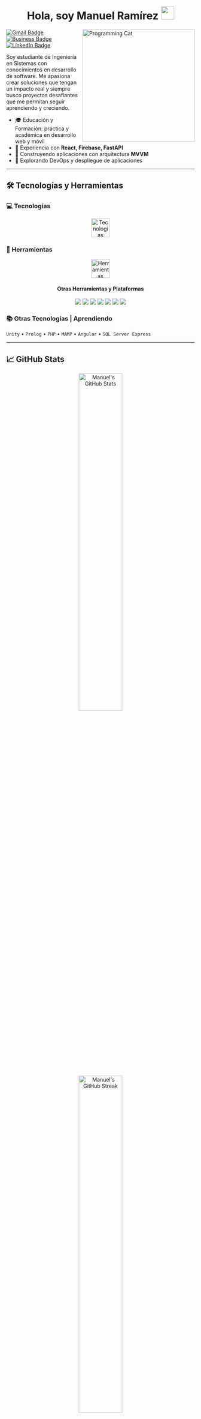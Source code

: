 
<h1 align="center"><b>Hola, soy Manuel Ramírez  </b><img src="https://media.giphy.com/media/hvRJCLFzcasrR4ia7z/giphy.gif" width="35"></h1>

<img align="right" width="300px" alt="Programming Cat" src="https://media.giphy.com/media/U5bW4gcW5JTlBQdrxV/giphy.gif" />

[![Gmail Badge](https://img.shields.io/badge/Gmail-EA4335.svg?style=for-the-badge&logo=Gmail&logoColor=white)](mailto:manuel.raamirez03@gmail.com)
[![Business Badge](https://img.shields.io/badge/Business-0078D4.svg?style=for-the-badge&logo=Microsoft&logoColor=white)](mailto:manuel.ramirez@compucloud.com.mx)
[![LinkedIn Badge](https://img.shields.io/badge/LinkedIn-0A66C2?style=for-the-badge&logo=linkedin&logoColor=white)](https://www.linkedin.com/in/manuelramírez-mich)

Soy estudiante de Ingeniería en Sistemas con conocimientos en desarrollo de software. Me apasiona crear soluciones que tengan un impacto real y siempre busco proyectos desafiantes que me permitan seguir aprendiendo y creciendo.

- 🎓 Educación y Formación: práctica y académica en desarrollo web y móvil 
- 🔧 Experiencia con **React, Firebase, FastAPI**  
- 📱 Construyendo aplicaciones con arquitectura **MVVM**  
- 🚀 Explorando DevOps y despliegue de aplicaciones  

---

## 🛠️ Tecnologías y Herramientas

### 💻 **Tecnologías**
<div align="center">
  <img src="https://skillicons.dev/icons?i=python,java,html,css,js,react,sqlite,firebase,mongodb,fastapi,swagger" height="50" alt="Tecnologías" />
</div>

### 🔧 **Herramientas**
<div align="center">
  <img src="https://skillicons.dev/icons?i=git,github,bootstrap,figma,mysql,windows,linux" height="50" alt="Herramientas" />
</div>

<h4 align="center">Otras Herramientas y Plataformas</h4>
<div align="center">
  <span>
    <img src="https://img.shields.io/badge/Notion-%23000000.svg?style=for-the-badge&logo=notion&logoColor=white">
    <img src="https://img.shields.io/badge/Obsidian-%23483699.svg?style=for-the-badge&logo=obsidian&logoColor=white">
    <img src="https://img.shields.io/badge/Azure_DevOps-0078D7?style=for-the-badge&logo=azure-devops&logoColor=white">
    <img src="https://img.shields.io/badge/Trello-0052CC?style=for-the-badge&logo=trello&logoColor=white">
    <img src="https://img.shields.io/badge/Microsoft_Office-D83B01?style=for-the-badge&logo=microsoft-office&logoColor=white">
    <img src="https://img.shields.io/badge/Planner-0078D4?style=for-the-badge&logo=microsoft&logoColor=white">
    <img src="https://img.shields.io/badge/SQL%20Developer-F80000?style=for-the-badge&logo=oracle&logoColor=white">
  </span>
</div>

### 📚 **Otras Tecnologías | Aprendiendo**
`Unity` • `Prolog` • `PHP` • `MAMP` • `Angular` • `SQL Server Express`

---

## 📈 GitHub Stats

  <div align="center">
    <a href="https://github.com/Manuelillo-dev">
      <img src="https://github-readme-stats.vercel.app/api?username=Manuelillo-dev&show_icons=true&theme=tokyonight&hide_border=true&locale=es" width="48%" alt="Manuel's GitHub Stats" />
    </a>
  </div>
  
   <div align="center">  
    <a href="https://github.com/Manuelillo-dev">
      <img src="https://github-readme-streak-stats.herokuapp.com/?user=Manuelillo-dev&theme=tokyonight&hide_border=true&locale=es" width="48%" alt="Manuel's GitHub Streak" />
    </a>
  </div>
  
  <div align="center">
    <a href="https://github.com/Manuelillo-dev">
      <img src="https://github-readme-stats.vercel.app/api/top-langs/?username=Manuelillo-dev&layout=compact&theme=tokyonight&hide_border=true&locale=es" width="48%" alt="Manuel's Top Languages" />
    </a>
  </div>

---

## 🚧 Proyectos destacados

- 🍩 **[SGP2 - Mini Donas Arenita](https://github.com/AngelMariscal01/MDA)** (En colaboración con [Ángel D. Mariscal](https://github.com/AngelMariscal01))  
  Sistema web integral para digitalizar la gestión de pedidos e inventario de la repostería "Mini Donas Arenita".  
  **Rol:** COO/CTO - Frontend Developer, liderando arquitectura y decisiones técnicas.  
  **Stack:** React + FastAPI + PostgreSQL + Vercel + Aiven  
  **Metodología:** DevATHENA (metodología ágil propia)

- 📊 **[AsistenciasREST](https://github.com/CHGL17/AsistenciasREST)** (En colaboración con [Carlos H. García Lira](https://github.com/CHGL17), [Leonardo B. Garibay](https://github.com/LeonardoBG2003),[Carlos E. López Quesada](https://github.com/manyquesada))  
  API REST robusta para gestionar actividades extraescolares en el ITESZ, resolviendo la problemática de acreditación estudiantil.  
  **Arquitectura:** 3 microservicios por dominio (Asistencias, Usuarios, Grupos)  
  **Stack:** FastAPI + MongoDB Atlas + Swagger  
  **Impacto:** Optimización del proceso de liberación de créditos académicos

- 🌱 **[ControlAgro25](https://github.com/SaidPR/ControlAgro25)** (En colaboración con [Said Piñones](https://github.com/SaidPR))  
  App móvil para gestión agrícola integral: control de asistencia, producción y trabajadores.  
  **Stack:** React Native + Firebase + Expo Notifications  
  **Arquitectura:** MVVM con Firestore y notificaciones push en tiempo real

- 📱 **[Calls Linking](https://github.com/Manuelillo-dev/Calls_Linking-API_REACT-NATIVE)**  
  App móvil para gestión de trabajadores con funcionalidades avanzadas de comunicación.  
  Incluye llamadas directas, edición de perfiles con cámara/galería y navegación dinámica.  
  **Stack:** React Native + Expo + React Navigation

---

## 🙌 ¡Gracias por visitar mi perfil!

_"El conocimiento se construye paso a paso, un desafío a la vez."_
